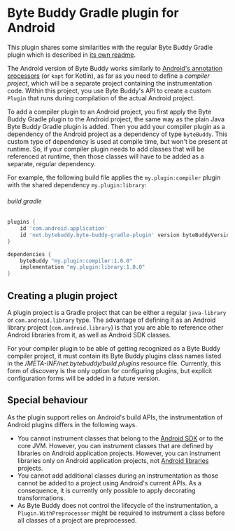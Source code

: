# Byte Buddy Gradle plugin for Android

This plugin shares some similarities with the regular Byte Buddy Gradle plugin which is described in [its own readme](../README.md).

The Android version of Byte Buddy works similarly to [Android's annotation processors](https://developer.android.com/studio/build/dependencies#annotation_processor) (or `kapt` for Kotlin), as far as you need to define a *compiler project*, which will be a separate project containing the instrumentation code. Within this project, you use Byte Buddy's API to create a custom `Plugin` that runs during compilation of the actual Android project.

To add a compiler plugin to an Android project, you first apply the Byte Buddy Gradle plugin to the Android project, the same way as the plain Java Byte Buddy Gradle plugin is added. Then you
add your compiler plugin as a dependency of the Android project as a dependency of type `byteBuddy`. This custom type of dependency is used at compile time, but won't be present at runtime. So, if your compiler plugin needs to add classes that will be referenced at runtime, then those classes will have to be added as a separate, regular dependency.

For example, the following build file applies the `my.plugin:compiler` plugin with the shared dependency `my.plugin:library`:

###### build.gradle
```groovy
plugins {
    id 'com.android.application'
    id 'net.bytebuddy.byte-buddy-gradle-plugin' version byteBuddyVersion
}

dependencies {
    byteBuddy "my.plugin:compiler:1.0.0"
    implementation "my.plugin:library:1.0.0"
}
```

## Creating a plugin project

A plugin project is a Gradle project that can be either a regular `java-library` or `com.android.library` type. The advantage of defining it as an Android library project (`com.android.library`) is that you are able to reference other Android libraries from it, as well as Android SDK classes.

For your compiler plugin to be able of getting recognized as a Byte Buddy compiler project, it must contain its Byte Buddy plugins class names listed in the */META-INF/net.bytebuddy/build.plugins* resource file. Currently, this form of discovery is the only option for configuring plugins, but explicit configuration forms will be added in a future version.

## Special behaviour

As the plugin support relies on Android's build APIs, the instrumentation of Android plugins differs in the following ways.

- You cannot instrument classes that belong to the [Android SDK](https://developer.android.com/reference/packages) or to the core JVM. However, you can instrument classes that are defined by libraries on Android application projects. However, you can instrument libraries only on Android application projects, not [Android libraries](https://developer.android.com/studio/projects/android-library) projects.
- You cannot add additional classes during an instrumentation as those cannot be added to a project using Android's current APIs. As a consequence, it is currently only possible to apply decorating transformations.
- As Byte Buddy does not control the lifecycle of the instrumentation, a `Plugin.WithPreprocessor` might be required to instrument a class before all classes of a project are preprocessed.
